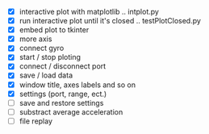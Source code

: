 - [x] interactive plot with matplotlib .. intplot.py
- [x] run interactive plot until it's closed .. testPlotClosed.py
- [x] embed plot to tkinter
- [x] more axis
- [x] connect gyro
- [x] start / stop ploting
- [x] connect / disconnect port
- [x] save / load data
- [x] window title, axes labels and so on
- [x] settings (port, range, ect.)
- [ ] save and restore settings
- [ ] substract average acceleration
- [ ] file replay
